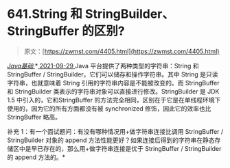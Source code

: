 <!--yml
category: 未分类
date: 0001-01-01 00:00:00
--->

# 641.String 和 StringBuilder、StringBuffer 的区别?

> 原文：[https://zwmst.com/4405.html](https://zwmst.com/4405.html)

   [ *Java基础* ](https://zwmst.com/java%e5%9f%ba%e7%a1%80)*[ <time datetime="2021-09-30T00:27:58+08:00"> 2021-09-29 </time> ](https://zwmst.com/4405.html)  Java 平台提供了两种类型的字符串：String 和 StringBuffer / StringBuilder，它们可以储存和操作字符串。其中 String 是只读字符串，也就意味着 String 引用的字符串内容是不能被改变的。而 StringBuffer 和 StringBuilder 类表示的字符串对象可以直接进行修改。StringBuilder 是 JDK 1.5 中引入的，它和StringBuffer 的方法完全相同，区别在于它是在单线程环境下使用的，因为它的所有方面都没有被 synchronized 修饰，因此它的效率也比 StringBuffer 略高。

补充 1：有一个面试题问：有没有哪种情况用+做字符串连接比调用 StringBuffer / StringBuilder 对象的 append 方法性能更好？如果连接后得到的字符串在静态存储区中是早已存在的，那么用+做字符串连接是优于 StringBuffer / StringBuilder 的 append 方法的。*